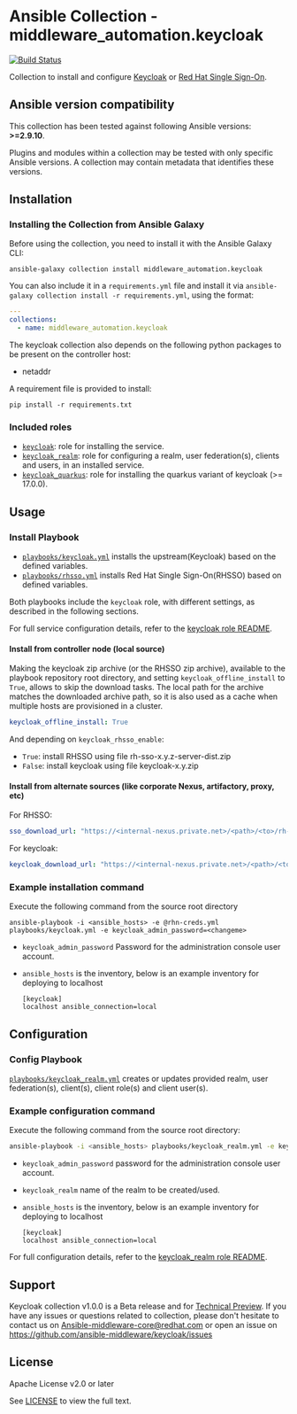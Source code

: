 # Ansible Collection - middleware_automation.keycloak

[![Build Status](https://github.com/ansible-middleware/keycloak/workflows/CI/badge.svg?branch=main)](https://github.com/ansible-middleware/keycloak/actions/workflows/ci.yml)


Collection to install and configure [Keycloak](https://www.keycloak.org/) or [Red Hat Single Sign-On](https://access.redhat.com/products/red-hat-single-sign-on). 

<!--start requires_ansible-->
## Ansible version compatibility

This collection has been tested against following Ansible versions: **>=2.9.10**.

Plugins and modules within a collection may be tested with only specific Ansible versions. A collection may contain metadata that identifies these versions.
<!--end requires_ansible-->


## Installation

### Installing the Collection from Ansible Galaxy

Before using the collection, you need to install it with the Ansible Galaxy CLI:

    ansible-galaxy collection install middleware_automation.keycloak

You can also include it in a `requirements.yml` file and install it via `ansible-galaxy collection install -r requirements.yml`, using the format:

```yaml
---
collections:
  - name: middleware_automation.keycloak
```

The keycloak collection also depends on the following python packages to be present on the controller host:

* netaddr

A requirement file is provided to install:

    pip install -r requirements.txt


### Included roles

* [`keycloak`](https://github.com/ansible-middleware/keycloak/blob/main/roles/keycloak/README.md): role for installing the service.
* [`keycloak_realm`](https://github.com/ansible-middleware/keycloak/blob/main/roles/keycloak_realm/README.md): role for configuring a realm, user federation(s), clients and users, in an installed service.
* [`keycloak_quarkus`](https://github.com/ansible-middleware/keycloak/blob/main/roles/keycloak_quarkus/README.md): role for installing the quarkus variant of keycloak (>= 17.0.0).


## Usage


### Install Playbook

* [`playbooks/keycloak.yml`](https://github.com/ansible-middleware/keycloak/blob/main/playbooks/keycloak.yml) installs the upstream(Keycloak) based on the defined variables.
* [`playbooks/rhsso.yml`](https://github.com/ansible-middleware/keycloak/blob/main/playbooks/rhsso.yml) installs Red Hat Single Sign-On(RHSSO) based on defined variables.

Both playbooks include the `keycloak` role, with different settings, as described in the following sections.

For full service configuration details, refer to the [keycloak role README](https://github.com/ansible-middleware/keycloak/blob/main/roles/keycloak/README.md).


#### Install from controller node (local source)

Making the keycloak zip archive (or the RHSSO zip archive), available to the playbook repository root directory, and setting `keycloak_offline_install` to `True`, allows to skip
the download tasks. The local path for the archive matches the downloaded archive path, so it is also used as a cache when multiple hosts are provisioned in a cluster.

```yaml
keycloak_offline_install: True
```

And depending on `keycloak_rhsso_enable`:

* `True`: install RHSSO using file rh-sso-x.y.z-server-dist.zip
* `False`: install keycloak using file keycloak-x.y.zip


#### Install from alternate sources (like corporate Nexus, artifactory, proxy, etc)

For RHSSO:

```yaml
sso_download_url: "https://<internal-nexus.private.net>/<path>/<to>/rh-sso-x.y.z-server-dist.zip"
```

For keycloak:

```yaml
keycloak_download_url: "https://<internal-nexus.private.net>/<path>/<to>/keycloak-x.y.zip"
```


### Example installation command

Execute the following command from the source root directory 

```
ansible-playbook -i <ansible_hosts> -e @rhn-creds.yml playbooks/keycloak.yml -e keycloak_admin_password=<changeme>
``` 

- `keycloak_admin_password` Password for the administration console user account.
- `ansible_hosts` is the inventory, below is an example inventory for deploying to localhost

  ```
  [keycloak]
  localhost ansible_connection=local
  ```


## Configuration


### Config Playbook

[`playbooks/keycloak_realm.yml`](https://github.com/ansible-middleware/keycloak/blob/main/playbooks/keycloak_realm.yml) creates or updates provided realm, user federation(s), client(s), client role(s) and client user(s).


### Example configuration command

Execute the following command from the source root directory:

```bash
ansible-playbook -i <ansible_hosts> playbooks/keycloak_realm.yml -e keycloak_admin_password=<changeme> -e keycloak_realm=test
```

- `keycloak_admin_password` password for the administration console user account.
- `keycloak_realm` name of the realm to be created/used.
- `ansible_hosts` is the inventory, below is an example inventory for deploying to localhost

  ```
  [keycloak]
  localhost ansible_connection=local
  ```

For full configuration details, refer to the [keycloak_realm role README](https://github.com/ansible-middleware/keycloak/blob/main/roles/keycloak_realm/README.md).

## Support

Keycloak collection v1.0.0 is a Beta release and for [Technical Preview](https://access.redhat.com/support/offerings/techpreview). If you have any issues or questions related to collection, please don't hesitate to contact us on Ansible-middleware-core@redhat.com or open an issue on https://github.com/ansible-middleware/keycloak/issues

## License

Apache License v2.0 or later

See [LICENSE](LICENSE) to view the full text.

